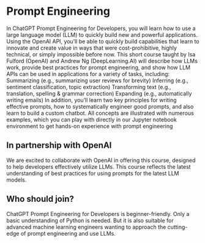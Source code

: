 # Prompt Engineering
In ChatGPT Prompt Engineering for Developers, you will learn how to use a large language model (LLM) to quickly build new and powerful applications.  Using the OpenAI API, you’ll be able to quickly build capabilities that learn to innovate and create value in ways that were cost-prohibitive, highly technical, or simply impossible before now. This short course taught by Isa Fulford (OpenAI) and Andrew Ng (DeepLearning.AI) will describe how LLMs work, provide best practices for prompt engineering, and show how LLM APIs can be used in applications for a variety of tasks, including:
Summarizing (e.g., summarizing user reviews for brevity)
Inferring (e.g., sentiment classification, topic extraction)
Transforming text (e.g., translation, spelling & grammar correction)
Expanding (e.g., automatically writing emails)
In addition, you’ll learn two key principles for writing effective prompts, how to systematically engineer good prompts, and also learn to build a custom chatbot. All concepts are illustrated with numerous examples, which you can play with directly in our Jupyter notebook environment to get hands-on experience with prompt engineering

## In partnership with OpenAI
We are excited to collaborate with OpenAI in offering this course, designed to help developers effectively utilize LLMs. This course reflects the latest understanding of best practices for using prompts for the latest LLM models.

## Who should join?
ChatGPT Prompt Engineering for Developers is beginner-friendly. Only a basic understanding of Python is needed. But it is also suitable for advanced machine learning engineers wanting to approach the cutting-edge of prompt engineering and use LLMs.
